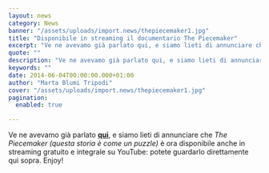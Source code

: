 ```yaml
---
layout: news
category: News
banner: "/assets/uploads/import.news/thepiecemaker1.jpg"
title: "Disponibile in streaming il documentario The Piecemaker"
excerpt: "Ve ne avevamo già parlato qui, e siamo lieti di annunciare che The Piecemaker (questa storia è come un puzzle) è ora disponibile anche in streaming gratuito e integrale su YouTube: potete guardarlo direttamente qui sopra. Enjoy!"
quote: ""
description: "Ve ne avevamo già parlato qui, e siamo lieti di annunciare che The Piecemaker (questa storia è come un puzzle) è ora disponibile anche in streaming gratuito e integrale su YouTube: potete guardarlo direttamente qui sopra. Enjoy!"
keywords: ""
date: 2014-06-04T00:00:00.000+01:00
author: "Marta Blumi Tripodi"
cover: "/assets/uploads/import.news/thepiecemaker1.jpg"
pagination:
  enabled: true

---
```


[](https://hotmc.com/wp-content/uploads/2014/05/thepiecemaker1.jpg)

Ve ne avevamo già parlato [**qui**](https://hotmc.com/speciale-knowledge-is-power-intervista-agli-autori-del-documentario-the-piecemaker/ "http://hotmc.com/speciale-knowledge-is-power-intervista-agli-autori-del-documentario-the-piecemaker/"), e siamo lieti di annunciare che _The Piecemaker (questa storia è come un puzzle)_ è ora disponibile anche in streaming gratuito e integrale su YouTube: potete guardarlo direttamente qui sopra. Enjoy!